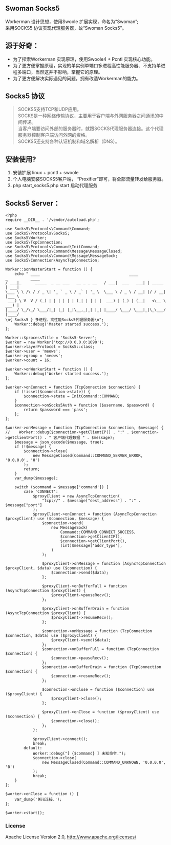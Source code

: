 ## Swoman Socks5
Workerman 设计思想，使用Swoole 扩展实现，命名为“Swoman”; <br/>
采用SOCKS5 协议实现代理服务器，故“Swoman Socks5”。

## 源于好奇：
- 为了探索Workerman 实现原理，使用Swoole4 + Pcntl 实现核心功能。
- 为了更方便掌握原理，实现的单实例单端口多进程高性能服务器、不支持单进程多端口，当然这并不影响，掌握它的原理。
- 为了更方便解决实际遇见的问题，拥有改造Workerman的能力。

## Socks5 协议
> SOCKS5支持TCP和UDP应用。<br/>
> SOCKS是一种网络传输协议，主要用于客户端与外网服务器之间通讯的中间传递。<br/>
> 当客户端要访问外部的服务器时，就跟SOCKS代理服务器连接。这个代理服务器控制客户端访问外网的资格。<br/>
> SOCKS5还支持各种认证机制和域名解析（DNS）。<br/>

## 安装使用?
1. 安装扩展 linux + pcntl + swoole<br/>
2. 个人电脑安装SOCKS5客户端， “Proxifier”即可，将全部流量转发给服务器。<br/>
3. php start_socks5.php start 启动代理服务<br/>

## Socks5 Server：
    <?php
    require __DIR__ . '/vendor/autoload.php';
    
    use Socks5\Protocols\Command\Command;
    use Socks5\Protocols\Socks5;
    use Socks5\Worker;
    use Socks5\TcpConnection;
    use Socks5\Protocols\Command\InitCommand;
    use Socks5\Protocols\Command\Message\MessageClosed;
    use Socks5\Protocols\Command\Message\MessageSock;
    use Socks5\Connection\AsyncTcpConnection;
    
    Worker::$onMasterStart = function () {
        echo " ____                                       ____             _          ____
    / ___|_      _____  _ __ ___   __ _ _ __   / ___|  ___   ___| | _____  | ___|
    \___ \ \ /\ / / _ \| '_ ` _ \ / _` | '_ \  \___ \ / _ \ / __| |/ / __| |___ \
     ___) \ V  V / (_) | | | | | | (_| | | | |  ___) | (_) | (__|   <\__ \  ___) |
    |____/ \_/\_/ \___/|_| |_| |_|\__,_|_| |_| |____/ \___/ \___|_|\_\___/ |____/
    \n{ Socks5 } 多进程、高性能Socks5代理服务器\n";
        Worker::debug('Master started success.');
    };
    
    Worker::$processTitle = 'Socks5-Server';
    $worker = new Worker('tcp://0.0.0.0:1090');
    $worker->layerProtocol = Socks5::class;
    $worker->user = 'meows';
    $worker->group = 'meows';
    $worker->count = 16;
    
    $worker->onWorkerStart = function () {
        Worker::debug('Worker started success.');
    };
    
    $worker->onConnect = function (TcpConnection $connection) {
        if (!isset($connection->state)) {
            $connection->state = InitCommand::COMMAND;
        }
        $connection->onSocks5Auth = function ($username, $password) {
            return $password === 'pass';
        };
    };
    
    $worker->onMessage = function (TcpConnection $connection, $message) {
    //    Worker::debug($connection->getClientIP() . ":" . $connection->getClientPort() . " 客户端代理数据 " . $message);
        $message = json_decode($message, true);
        if (!$message) {
            $connection->close(
                new MessageClosed(Command::COMMAND_SERVER_ERROR, '0.0.0.0', '0')
            );
            return;
        }
        var_dump($message);
    
        switch ($command = $message['command']) {
            case 'CONNECT':
                $proxyClient = new AsyncTcpConnection(
                    "tcp://" . $message["dest_address"] . ":" . $message["port"]
                );
                $proxyClient->onConnect = function (AsyncTcpConnection $proxyClient) use ($connection, $message) {
                    $connection->send(
                        new MessageSock(
                            Command::COMMAND_CONNECT_SUCCESS,
                            $connection->getClientIP(),
                            $connection->getClientPort(),
                            (int)$message['addr_type'],
                        )
                    );
    
                    $proxyClient->onMessage = function (AsyncTcpConnection $proxyClient, $data) use ($connection) {
                        $connection->send($data);
                    };
    
                    $proxyClient->onBufferFull = function (AsyncTcpConnection $proxyClient) {
                        $proxyClient->pauseRecv();
                    };
    
                    $proxyClient->onBufferDrain = function (AsyncTcpConnection $proxyClient) {
                        $proxyClient->resumeRecv();
                    };
    
                    $connection->onMessage = function (TcpConnection $connection, $data) use ($proxyClient) {
                        $proxyClient->send($data);
                    };
                    $connection->onBufferFull = function (TcpConnection $connection) {
                        $connection->pauseRecv();
                    };
                    $connection->onBufferDrain = function (TcpConnection $connection) {
                        $connection->resumeRecv();
                    };
    
                    $connection->onClose = function ($connection) use ($proxyClient) {
                        $proxyClient->close();
                    };
    
                    $proxyClient->onClose = function ($proxyClient) use ($connection) {
                        $connection->close();
                    };
                };
    
                $proxyClient->connect();
                break;
            default:
                Worker::debug("[ {$command} ] 未知命令.");
                $connection->close(
                    new MessageClosed(Command::COMMAND_UNKNOWN, '0.0.0.0', '0')
                );
                break;
        }
    };
    
    $worker->onClose = function () {
        var_dump('关闭连接.');
    };
    
    $worker->start();

### License

Apache License Version 2.0, http://www.apache.org/licenses/
